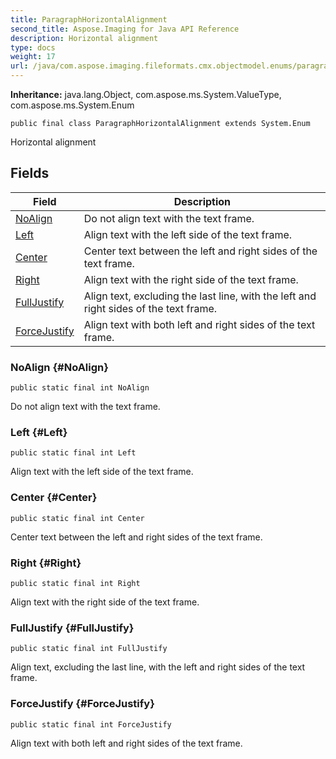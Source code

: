 ```yaml
---
title: ParagraphHorizontalAlignment
second_title: Aspose.Imaging for Java API Reference
description: Horizontal alignment
type: docs
weight: 17
url: /java/com.aspose.imaging.fileformats.cmx.objectmodel.enums/paragraphhorizontalalignment/
---
```

**Inheritance:**
java.lang.Object, com.aspose.ms.System.ValueType, com.aspose.ms.System.Enum
```
public final class ParagraphHorizontalAlignment extends System.Enum
```

Horizontal alignment
## Fields

| Field | Description |
| --- | --- |
| [NoAlign](#NoAlign) | Do not align text with the text frame. |
| [Left](#Left) | Align text with the left side of the text frame. |
| [Center](#Center) | Center text between the left and right sides of the text frame. |
| [Right](#Right) | Align text with the right side of the text frame. |
| [FullJustify](#FullJustify) | Align text, excluding the last line, with the left and right sides of the text frame. |
| [ForceJustify](#ForceJustify) | Align text with both left and right sides of the text frame. |
### NoAlign {#NoAlign}
```
public static final int NoAlign
```


Do not align text with the text frame.

### Left {#Left}
```
public static final int Left
```


Align text with the left side of the text frame.

### Center {#Center}
```
public static final int Center
```


Center text between the left and right sides of the text frame.

### Right {#Right}
```
public static final int Right
```


Align text with the right side of the text frame.

### FullJustify {#FullJustify}
```
public static final int FullJustify
```


Align text, excluding the last line, with the left and right sides of the text frame.

### ForceJustify {#ForceJustify}
```
public static final int ForceJustify
```


Align text with both left and right sides of the text frame.

